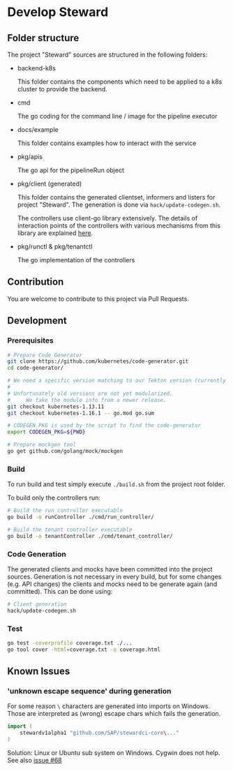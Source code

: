 # Develop Steward

## Folder structure

The project "Steward" sources are structured in the following folders:

- backend-k8s

  This folder contains the components which need to be applied to a k8s cluster to provide the backend.

- cmd

  The go coding for the command line / image for the pipeline executor

- docs/example

  This folder contains examples how to interact with the service

- pkg/apis

  The go api for the pipelineRun object

- pkg/client (generated)

  This folder contains the generated clientset, informers and listers for project "Steward". The generation is done via `hack/update-codegen.sh`.

  The controllers use client-go library extensively. The details of interaction points of the controllers with various mechanisms from this library are explained [here][sample-controller].

- pkg/runctl & pkg/tenantctl

  The go implementation of the controllers



## Contribution

You are welcome to contribute to this project via Pull Requests.


## Development

### Prerequisites

```sh
# Prepare Code Generator
git clone https://github.com/kubernetes/code-generator.git
cd code-generator/

# We need a specific version matching to our Tekton version (currently kubernetes-1.13.11)
#
# Unfortunately old versions are not yet modularized.
#     We take the module info from a newer release.
git checkout kubernetes-1.13.11
git checkout kubernetes-1.16.1 -- go.mod go.sum

# CODEGEN_PKG is used by the script to find the code-generator
export CODEGEN_PKG=${PWD}
```

```sh
# Prepare mockgen tool
go get github.com/golang/mock/mockgen
```

### Build

To run build and test simply execute `./build.sh` from the project root folder.

To build only the controllers run:

```sh
# Build the run controller executable
go build -o runController ./cmd/run_controller/

# Build the tenant controller executable
go build -o tenantController ./cmd/tenant_controller/
```

### Code Generation

The generated clients and mocks have been committed into the project sources. Generation is not necessary in every build, but for some changes (e.g. API changes) the clients and mocks need to be generate again (and committed). This can be done using:

```sh
# Client generation
hack/update-codegen.sh
```


### Test

```sh
go test -coverprofile coverage.txt ./...
go tool cover -html=coverage.txt -o coverage.html
```


## Known Issues

### 'unknown escape sequence' during generation

For some reason `\` characters are generated into imports on Windows.
Those are interpreted as (wrong) escape chars which fails the generation.
```go
import (
	stewardv1alpha1 "github.com/SAP/stewardci-core\..."
)
```

Solution: Linux or Ubuntu sub system on Windows. Cygwin does not help.
See also [issue #68](https://github.com/kubernetes/code-generator/issues/68)




[sample-controller]: https://github.com/kubernetes/sample-controller/blob/master/docs/controller-client-go.md
